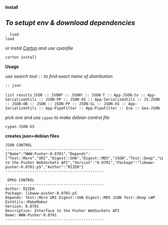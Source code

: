 **Install**

*To setupt env & download dependencies*
- 
```
. load
load
```

*or instal [Carton](https://metacpan.org/pod/Carton) and use cpanfile*

```carton install```


**Usage**

*use search tool ```::``` to find exact name of distribution*

```:: json```

```list results```
```JSON :: JSONP :: JSONY :: JSON-T :: App-JSON-to :: App-SerializeUtils :: JSON-PP :: JSON-XS :: App-SerializeUtils :: JS-JSON :: JSON-ON :: JSON :: JSON-PP :: JSON-SL :: JSON-XS :: App-SerializeUtils :: App-PipeFilter :: App-PipeFilter :: Eve :: Geo-JSON```

*pick one and use ```cypan``` to make debian control file*

```cypan JSON-XS```

**creates json+debian files**

 ```
 JSON CONTROL
--------------------------------------------
 {"Name":"WWW-Pusher-0.0701","Depends":["Test::More","URI","Digest::SHA","Digest::MD5","JSON","Test::Deep","LWP","ExtUtils::MakeMaker"],"Description":"Interface to the Pusher WebSockets API","Version":"0.0701","Package":"libwww-pusher-0.0701-p5","Author":"RIZEN"}
 --------------------------------------------
```
```
 DPKG CONTROL
--------------------------------------------
Author: RIZEN
Package: libwww-pusher-0.0701-p5
Depends: Test::More URI Digest::SHA Digest::MD5 JSON Test::Deep LWP ExtUtils::MakeMaker
Version: 0.0701
Description: Interface to the Pusher WebSockets API
Name: WWW-Pusher-0.0701
--------------------------------------------
```
